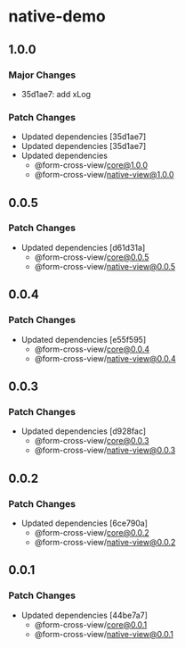 # native-demo

## 1.0.0

### Major Changes

- 35d1ae7: add xLog

### Patch Changes

- Updated dependencies [35d1ae7]
- Updated dependencies [35d1ae7]
- Updated dependencies
  - @form-cross-view/core@1.0.0
  - @form-cross-view/native-view@1.0.0

## 0.0.5

### Patch Changes

- Updated dependencies [d61d31a]
  - @form-cross-view/core@0.0.5
  - @form-cross-view/native-view@0.0.5

## 0.0.4

### Patch Changes

- Updated dependencies [e55f595]
  - @form-cross-view/core@0.0.4
  - @form-cross-view/native-view@0.0.4

## 0.0.3

### Patch Changes

- Updated dependencies [d928fac]
  - @form-cross-view/core@0.0.3
  - @form-cross-view/native-view@0.0.3

## 0.0.2

### Patch Changes

- Updated dependencies [6ce790a]
  - @form-cross-view/core@0.0.2
  - @form-cross-view/native-view@0.0.2

## 0.0.1

### Patch Changes

- Updated dependencies [44be7a7]
  - @form-cross-view/core@0.0.1
  - @form-cross-view/native-view@0.0.1
